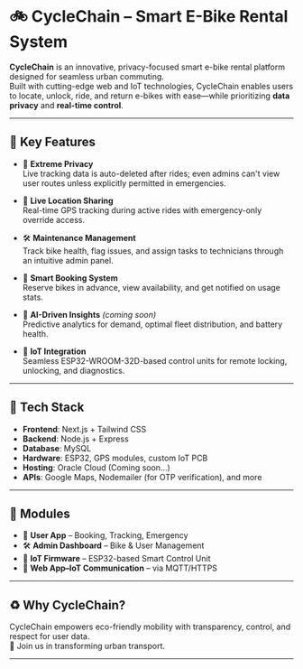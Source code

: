 # 🚲 CycleChain – Smart E-Bike Rental System

**CycleChain** is an innovative, privacy-focused smart e-bike rental platform designed for seamless urban commuting.  
Built with cutting-edge web and IoT technologies, CycleChain enables users to locate, unlock, ride, and return e-bikes with ease—while prioritizing **data privacy** and **real-time control**.

---

## 🌟 Key Features

- 🔐 **Extreme Privacy**  
  Live tracking data is auto-deleted after rides; even admins can't view user routes unless explicitly permitted in emergencies.

- 📍 **Live Location Sharing**  
  Real-time GPS tracking during active rides with emergency-only override access.

- 🛠️ **Maintenance Management**  
  Track bike health, flag issues, and assign tasks to technicians through an intuitive admin panel.

- 📆 **Smart Booking System**  
  Reserve bikes in advance, view availability, and get notified on usage stats.

- 🧠 **AI-Driven Insights** *(coming soon)*  
  Predictive analytics for demand, optimal fleet distribution, and battery health.

- 🔗 **IoT Integration**  
  Seamless ESP32-WROOM-32D-based control units for remote locking, unlocking, and diagnostics.

---

## 🔧 Tech Stack

- **Frontend**: Next.js + Tailwind CSS  
- **Backend**: Node.js + Express  
- **Database**: MySQL 
- **Hardware**: ESP32, GPS modules, custom IoT PCB  
- **Hosting**: Oracle Cloud (Coming soon...)  
- **APIs**: Google Maps, Nodemailer (for OTP verification), and more

---

## 📂 Modules

- 👤 **User App** – Booking, Tracking, Emergency  
- 🛠️ **Admin Dashboard** – Bike & User Management  
- 📡 **IoT Firmware** – ESP32-based Smart Control Unit  
- 🔄 **Web App–IoT Communication** – via MQTT/HTTPS

---

## ♻️ Why CycleChain?

CycleChain empowers eco-friendly mobility with transparency, control, and respect for user data.  
🚴 Join us in transforming urban transport.

---
